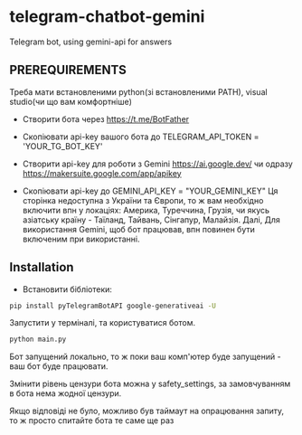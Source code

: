 # telegram-chatbot-gemini
Telegram bot, using gemini-api for answers

## **PREREQUIREMENTS**
Треба мати встановленими python(зі встановленими PATH), visual studio(чи що вам комфортніше)

- Створити бота через https://t.me/BotFather
- Скопіювати api-key вашого бота до TELEGRAM_API_TOKEN = 'YOUR_TG_BOT_KEY'

- Створити api-key для роботи з Gemini https://ai.google.dev/ чи одразу https://makersuite.google.com/app/apikey
- Скопіювати api-key до GEMINI_API_KEY = "YOUR_GEMINI_KEY"
Ця сторінка недоступна з України та Європи, то ж вам необхідно включити впн у локаціях: Америка, Туреччина, Грузія, чи якусь азіатську країну - Таїланд, Тайвань, Сінгапур, Малайзія. Далі, Для використання Gemini, щоб бот працював, впн повинен бути включеним при використанні.

## **Installation**
- Встановити бібліотеки:
```bash
pip install pyTelegramBotAPI google-generativeai -U
```

Запустити у терміналі, та користуватися ботом. 
```bash
python main.py
```

Бот запущений локально, то ж поки ваш комп'ютер буде запущений - ваш бот буде працювати.

Змінити рівень цензури бота можна у safety_settings, за замовчуванням в бота нема жодної цензури.

Якщо відповіді не було, можливо був таймаут на опрацювання запиту, то ж просто спитайте бота те саме ще раз

